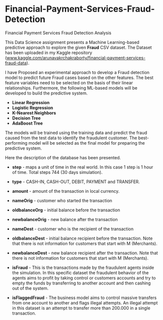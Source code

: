 # Financial-Payment-Services-Fraud-Detection
Financial Payment Services Fraud Detection Analysis

This Data Science assignment presents a Machine Learning-based predictive approach to explore the given **Fraud** CSV dataset. The Dataset has been uploaded in my Kaggle repository (www.kaggle.com/arunavakrchakraborty/financial-payment-services-fraud-data).

I have Proposed an experimental approach to develop a Fraud detection model to predict future Fraud cases based on the other features. The best feature variables need to be selected on the basis of their linear relationships. Furthermore, the following ML-based models will be developed to build the predictive system.
- **Linear Regression**
- **Logistic Regression**
- **K-Nearest Neighbors**
- **Decision Tree** 
- **AdaBoost Tree**

The models will be trained using the training data and predict the fraud caused from the test data to identify the fraudulent customer. The best-performing model will be selected as the final model for preparing the predictive system.

Here the description of the database has been presented.

- **step** - maps a unit of time in the real world. In this case 1 step is 1 hour of time. Total steps 744 (30 days simulation).

- **type** - CASH-IN, CASH-OUT, DEBIT, PAYMENT and TRANSFER.

- **amount** - amount of the transaction in local currency.

- **nameOrig** - customer who started the transaction

- **oldbalanceOrg** - initial balance before the transaction

- **newbalanceOrig** - new balance after the transaction

- **nameDest** - customer who is the recipient of the transaction

- **oldbalanceDest** - initial balance recipient before the transaction. Note that there is not information for customers that start with M (Merchants).

- **newbalanceDest** - new balance recipient after the transaction. Note that there is not information for customers that start with M (Merchants).

- **isFraud** - This is the transactions made by the fraudulent agents inside the simulation. In this specific dataset the fraudulent behavior of the agents aims to profit by taking control or customers accounts and try to empty the funds by transferring to another account and then cashing out of the system.

- **isFlaggedFraud** - The business model aims to control massive transfers from one account to another and flags illegal attempts. An illegal attempt in this dataset is an attempt to transfer more than 200.000 in a single transaction.
